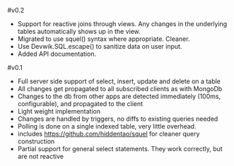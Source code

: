 #v0.2
* Support for reactive joins through views. Any changes in the underlying tables automatically shows up in the view.
* Migrated to use squel() syntax where appropriate. Cleaner.
* Use Devwik.SQL.escape() to sanitize data on user input.
* Added API documentation.

#v0.1
* Full server side support of select, insert, update and delete on a table
* All changes get propagated to all subscribed clients as with MongoDb
* Changes to the db from other apps are detected immediately (100ms, configurable), and propagated to the client
* Light weight implementation
 * Changes are handled by triggers, no diffs to existing queries needed
 * Polling is done on a single indexed table, very little overhead.
* includes https://github.com/hiddentao/squel for cleaner query construction
* Partial support for general select statements. They work correctly, but are not reactive
